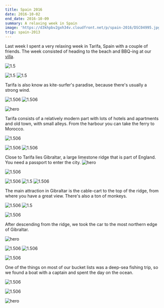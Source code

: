 ```yaml
---
title: Spain 2016
date: 2016-10-02
end_date: 2016-10-09
summary: A relaxing week in Spain
image: 'https://d3khpbv2gxh34v.cloudfront.net/p/spain-2016/DSC04995.jpg'
trip: spain-2013
---
```


Last week I spent a very relaxing week in Tarifa, Spain with a couple of friends. The week consisted of heading to the beach and BBQ-ing at our <a href="https://www.airbnb.com/rooms/7213297" target="_blank">villa</a>.

![](https://d3khpbv2gxh34v.cloudfront.net/p/spain-2016/DSC04852.jpg "1.5")

![](https://d3khpbv2gxh34v.cloudfront.net/p/spain-2016/DSC04849.jpg "1.5")
![](https://d3khpbv2gxh34v.cloudfront.net/p/spain-2016/DSC04860.jpg "1.5")

Tarifa is also know as kite-surfer's paradise, because there's usually a strong wind.

![](https://d3khpbv2gxh34v.cloudfront.net/p/spain-2016/_DSC0442.jpg "1.506")
![](https://d3khpbv2gxh34v.cloudfront.net/p/spain-2016/_DSC0547.jpg "1.506")

![hero](https://d3khpbv2gxh34v.cloudfront.net/p/spain-2016/DSC04995.jpg "1.5")

Tarifa consists of a relatively modern part with lots of hotels and apartments and old town, with small alleys. From the harbour you can take the ferry to Morocco.

![](https://d3khpbv2gxh34v.cloudfront.net/p/spain-2016/_DSC0630.jpg "1.506")

![](https://d3khpbv2gxh34v.cloudfront.net/p/spain-2016/_DSC0641.jpg "1.506")
![](https://d3khpbv2gxh34v.cloudfront.net/p/spain-2016/_DSC0648.jpg "1.506")

Close to Tarifa lies Gibraltar, a large limestone ridge that is part of England. You need a passport to enter the city.
![hero](https://d3khpbv2gxh34v.cloudfront.net/p/spain-2016/_DSC0684-Edit.jpg "1.506")

![](https://d3khpbv2gxh34v.cloudfront.net/p/spain-2016/_DSC0708.jpg "1.506")

![](https://d3khpbv2gxh34v.cloudfront.net/p/spain-2016/_DSC0717.jpg "1.506")
![](https://d3khpbv2gxh34v.cloudfront.net/p/spain-2016/DSC04875.jpg "1.5")
![](https://d3khpbv2gxh34v.cloudfront.net/p/spain-2016/_DSC0737.jpg "1.506")

The main attraction in Gibraltar is the cable-cart to the top of the ridge, from where you have a great view. There's also a ton of monkeys.

![](https://d3khpbv2gxh34v.cloudfront.net/p/spain-2016/_DSC0744.jpg "1.506")
![](https://d3khpbv2gxh34v.cloudfront.net/p/spain-2016/DSC04884.jpg "1.5")

![](https://d3khpbv2gxh34v.cloudfront.net/p/spain-2016/_DSC0739.jpg "1.506")

After descending from the ridge, we took the car to the most northern edge of Gibraltar.

![hero](https://d3khpbv2gxh34v.cloudfront.net/p/spain-2016/_DSC0760.jpg "1.506")

![](https://d3khpbv2gxh34v.cloudfront.net/p/spain-2016/_DSC0764.jpg "1.506")
![](https://d3khpbv2gxh34v.cloudfront.net/p/spain-2016/_DSC0780.jpg "1.506")

![](https://d3khpbv2gxh34v.cloudfront.net/p/spain-2016/_DSC0762.jpg "1.506")

One of the things on most of our bucket lists was a deep-sea fishing trip, so we found a boat with a captain and spent the day on the ocean.

![](https://d3khpbv2gxh34v.cloudfront.net/p/spain-2016/_DSC0816.jpg "1.506")

![](https://d3khpbv2gxh34v.cloudfront.net/p/spain-2016/_DSC0916.jpg "1.506")

![hero](https://d3khpbv2gxh34v.cloudfront.net/p/spain-2016/_DSC0938.jpg "1.506")
